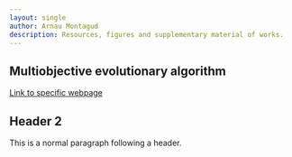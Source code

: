 ```yaml
---
layout: single
author: Arnau Montagud
description: Resources, figures and supplementary material of works.
---
```


## [](#header-2)Multiobjective evolutionary algorithm

[Link to specific webpage](https://arnaumontagud.github.io/metamode)

## [](#header-2)Header 2

This is a normal paragraph following a header. 
